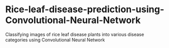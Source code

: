 # Rice-leaf-disease-prediction-using-Convolutional-Neural-Network
Classifying images of rice leaf disease plants into various disease categories using Convolutional Neural Network
